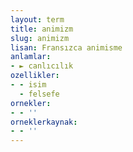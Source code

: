 ```yaml
---
layout: term
title: animizm
slug: animizm
lisan: Fransızca animisme
anlamlar:
- ► canlıcılık
ozellikler:
- - isim
  - felsefe
ornekler:
- - ''
orneklerkaynak:
- - ''
---
```

